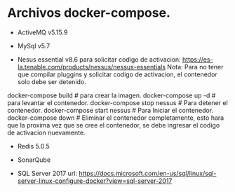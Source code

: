 # Archivos docker-compose. #

- ActiveMQ v5.15.9
- MySql v5.7

- Nesus essential v8.6
para solicitar codigo de activacion:
https://es-la.tenable.com/products/nessus/nessus-essentials
Nota: Para no tener que compilar pluggins y solicitar codigo de activacion, el contenedor solo debe ser detenido.

docker-compose build  # para crear la imagen.
docker-compose up -d  # para levantar el contenedor.
docker-compose stop nessus # Para detener el contenedor.
docker-compose start nessus # Para Iniciar el contenedor.
docker-compose down # Eliminar el contenedor completamente, esto hara que la proxima vez que se cree el contenedor, se debe ingresar el codigo de activacion nuevamente.

- Redis 5.0.5


- SonarQube


- SQL Server 2017
url: https://docs.microsoft.com/en-us/sql/linux/sql-server-linux-configure-docker?view=sql-server-2017
